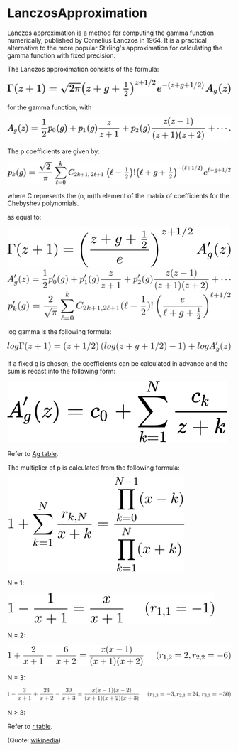 # LanczosApproximation

Lanczos approximation is a method for computing the gamma function numerically, published by Cornelius Lanczos in 1964. 
It is a practical alternative to the more popular Stirling's approximation for calculating the gamma function with fixed precision.

The Lanczos approximation consists of the formula:

![Gamma Lanczos Approximation](https://github.com/tk-yoshimura/LanczosApproximation/blob/main/figures/fig1.svg)

for the gamma function, with

![Ag term](https://github.com/tk-yoshimura/LanczosApproximation/blob/main/figures/fig2.svg)

The p coefficients are given by:

![p coef](https://github.com/tk-yoshimura/LanczosApproximation/blob/main/figures/fig8.svg)

where C represents the (n, m)th element of the matrix of coefficients for the Chebyshev polynomials.

as equal to:

![gamma2](https://github.com/tk-yoshimura/LanczosApproximation/blob/main/figures/fig9.svg)
![Ag term2](https://github.com/tk-yoshimura/LanczosApproximation/blob/main/figures/fig10.svg)
![p coef2](https://github.com/tk-yoshimura/LanczosApproximation/blob/main/figures/fig11.svg)

log gamma is the following formula:

![loggamma](https://github.com/tk-yoshimura/LanczosApproximation/blob/main/figures/fig12.svg)

If a fixed g is chosen, the coefficients can be calculated in advance and the sum is recast into the following form:

![Ag term expand](https://github.com/tk-yoshimura/LanczosApproximation/blob/main/figures/fig3.svg)

Refer to [Ag table](https://github.com/tk-yoshimura/LanczosApproximation/blob/main/results "Ag table").

The multiplier of p is calculated from the following formula:

![c series](https://github.com/tk-yoshimura/LanczosApproximation/blob/main/figures/fig4.svg)

N = 1:

![N1](https://github.com/tk-yoshimura/LanczosApproximation/blob/main/figures/fig5.svg)

N = 2:

![N2](https://github.com/tk-yoshimura/LanczosApproximation/blob/main/figures/fig6.svg)

N = 3:

![N3](https://github.com/tk-yoshimura/LanczosApproximation/blob/main/figures/fig7.svg)

N &gt; 3:

Refer to [r table](https://github.com/tk-yoshimura/LanczosApproximation/blob/main/rtable "r table").

(Quote: [wikipedia](https://en.wikipedia.org/wiki/Lanczos_approximation "wikipedia"))
